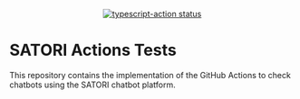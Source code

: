 <p align="center">
  <a href="https://github.com/satori-chatbots/chatbots-actions"><img alt="typescript-action status" src="https://github.com/jesusc/satori/workflows/test-satori-action/badge.svg"></a>
</p>

# SATORI Actions Tests



This repository contains the implementation of the GitHub Actions to check chatbots using the SATORI chatbot platform.


